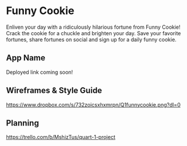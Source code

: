 # Funny Cookie

Enliven your day with a ridiculously hilarious fortune from Funny Cookie! Crack the cookie for a chuckle and brighten your day. Save your favorite fortunes, share fortunes on social and sign up for a daily funny cookie.

## App Name
Deployed link coming soon!

## Wireframes & Style Guide
https://www.dropbox.com/s/732zoicsxhxmrpn/Q1funnycookie.png?dl=0

## Planning
https://trello.com/b/MshizTus/quart-1-project



